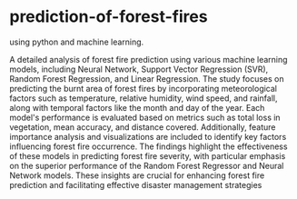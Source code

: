 # prediction-of-forest-fires
using  python and machine learning.


A detailed analysis of forest fire prediction using various 
machine learning models, including Neural Network, Support Vector Regression 
(SVR), Random Forest Regression, and Linear Regression. The study focuses on 
predicting the burnt area of forest fires by incorporating meteorological factors such 
as temperature, relative humidity, wind speed, and rainfall, along with temporal 
factors like the month and day of the year. Each model's performance is evaluated 
based on metrics such as total loss in vegetation, mean accuracy, and distance 
covered. Additionally, feature importance analysis and visualizations are included to 
identify key factors influencing forest fire occurrence. The findings highlight the 
effectiveness of these models in predicting forest fire severity, with particular 
emphasis on the superior performance of the Random Forest Regressor and Neural 
Network models. These insights are crucial for enhancing forest fire prediction and 
facilitating effective disaster management strategies

